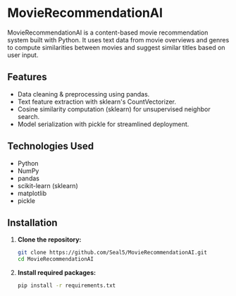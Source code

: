 # MovieRecommendationAI

MovieRecommendationAI is a content-based movie recommendation system built with Python. It uses text data from movie overviews and genres to compute similarities between movies and suggest similar titles based on user input.

## Features

- Data cleaning & preprocessing using pandas.
- Text feature extraction with sklearn's CountVectorizer.
- Cosine similarity computation (sklearn) for unsupervised neighbor search.
- Model serialization with pickle for streamlined deployment.

## Technologies Used

- Python
- NumPy
- pandas
- scikit-learn (sklearn)
- matplotlib
- pickle

## Installation

1. **Clone the repository:**
    ```bash
    git clone https://github.com/Seal5/MovieRecommendationAI.git
    cd MovieRecommendationAI
    ```
3. **Install required packages:**
    ```bash
    pip install -r requirements.txt
    ```
